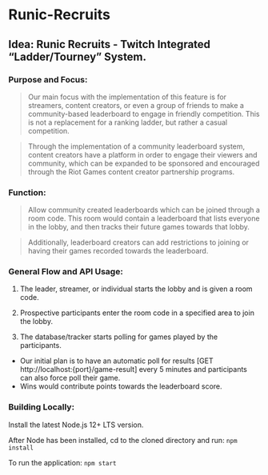 # Runic-Recruits

## Idea: Runic Recruits - Twitch Integrated “Ladder/Tourney” System.

### Purpose and Focus:
>Our main focus with the implementation of this feature is for streamers, content creators, or even a group of friends to make a community-based leaderboard to engage in friendly competition. This is not a replacement for a ranking ladder, but rather a casual competition.

>Through the implementation of a community leaderboard system, content creators have a platform in order to engage their viewers and community, which can be expanded to be sponsored and encouraged through the Riot Games content creator partnership programs.

### Function:
>Allow community created leaderboards which can be joined through a room code. This room would contain a leaderboard that lists everyone in the lobby, and then tracks their future games towards that lobby. 

>Additionally, leaderboard creators can add restrictions to joining or having their games recorded towards the leaderboard.

### General Flow and API Usage:

1. The leader, streamer, or individual starts the lobby and is given a room code.

2. Prospective participants enter the room code in a specified area to join the lobby.

3. The database/tracker starts polling for games played by the participants.
  * Our initial plan is to have an automatic poll for results [GET http://localhost:{port}/game-result] every 5 minutes and participants can also force poll their game.
  * Wins would contribute points towards the leaderboard score.


### Building Locally:
Install the latest Node.js 12+ LTS version.

After Node has been installed, cd to the cloned directory and run:
```npm install```

To run the application:
```npm start```
